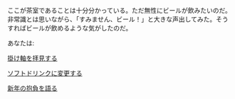 ここが茶室であることは十分分かっている。ただ無性にビールが飲みたいのだ。
非常識とは思いながら、「すみません、ビール！」と大きな声出してみた。そうすればビールが飲めるような気がしたのだ。

あなたは:

[掛け軸を拝見する](../kakejiku/kakejiku.md)

[ソフトドリンクに変更する](../softdrink/softdrink.md)

[新年の抱負を語る](../newyear/newyear.md)
